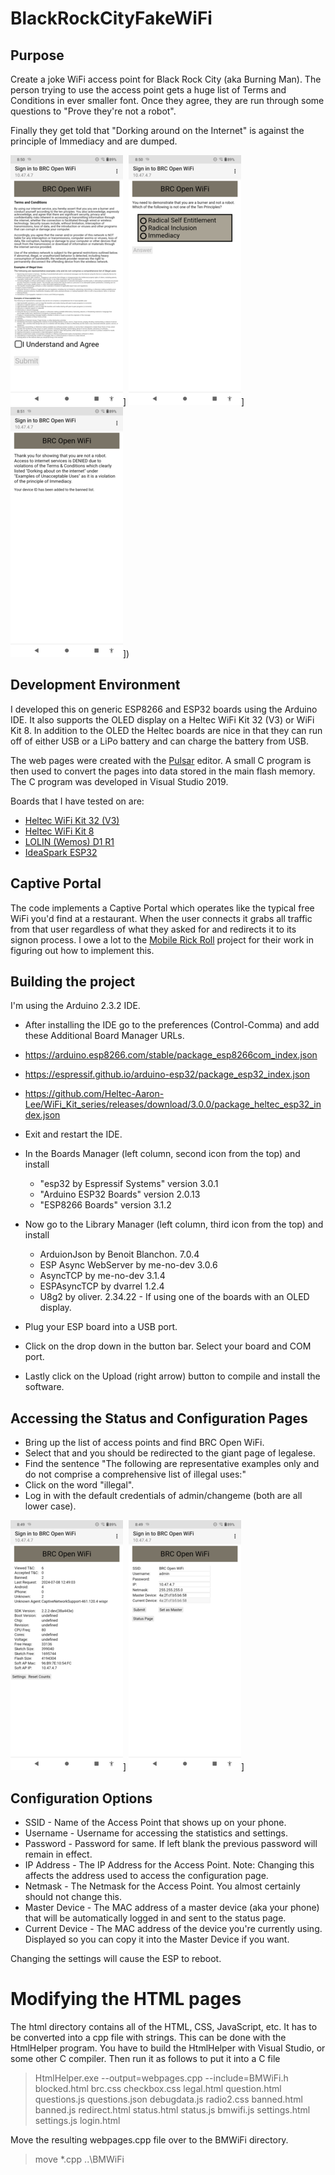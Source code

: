 # BlackRockCityFakeWiFi

## Purpose
Create a joke WiFi access point for Black Rock City (aka Burning Man). The person trying to use the access point gets a huge list of Terms and Conditions in ever smaller font. Once they agree, they are run through some questions to "Prove they're not a robot".

Finally they get told that "Dorking around on the Internet" is against the principle of Immediacy and are dumped.

[![Terms and Conditions](Documentation/thumbnails/Terms_and_Conditions.png)](Documentation/Terms_and_Conditions.png)]
[![Sample Question](Documentation/thumbnails/Question.png)](Documentation/Question.png)]
[![Sample Question](Documentation/thumbnails/Banned.png)](Documentation/Banned.png)])



## Development Environment
I developed this on generic ESP8266 and ESP32 boards using the Arduino IDE. It also supports the OLED display on a Heltec WiFi Kit 32 (V3) or WiFi Kit 8. In addition to the OLED the Heltec boards are nice in that they can run off of either USB or a LiPo battery and can charge the battery from USB.

The web pages were created with the [Pulsar](https://pulsar-edit.dev) editor. A small C program is then used to convert the
pages into data stored in the main flash memory. The C program was developed in Visual Studio 2019.

Boards that I have tested on are:

- [Heltec WiFi Kit 32 (V3)](https://heltec.org/project/wifi-kit32-v3/)  
- [Heltec WiFi Kit 8](https://heltec.org/project/wifi-kit-8/)  
- [LOLIN (Wemos) D1 R1](https://www.wemos.cc/en/latest/d1/index.html)  
- [IdeaSpark ESP32](https://www.amazon.com/s?k=ideaspark)


## Captive Portal
The code implements a Captive Portal which operates like the typical free WiFi you'd find at a restaurant.
When the user connects it grabs all traffic from that user regardless of what they asked for and redirects it
to its signon process. I owe a lot to the [Mobile Rick Roll](https://github.com/idolpx/mobile-rr) project for their work in figuring out how to
implement this.


## Building the project
I'm using the Arduino 2.3.2 IDE.

- After installing the IDE go to the preferences (Control-Comma) and add these Additional Board Manager URLs.

- https://arduino.esp8266.com/stable/package_esp8266com_index.json  
- https://espressif.github.io/arduino-esp32/package_esp32_index.json
- https://github.com/Heltec-Aaron-Lee/WiFi_Kit_series/releases/download/3.0.0/package_heltec_esp32_index.json

- Exit and restart the IDE.

- In the Boards Manager (left column, second icon from the top) and install
    - "esp32 by Espressif Systems" version 3.0.1
    - "Arduino ESP32 Boards" version 2.0.13
    - "ESP8266 Boards" version 3.1.2

- Now go to the Library Manager (left column, third icon from the top) and install
    - ArduionJson by Benoit Blanchon. 7.0.4
    - ESP Async WebServer by me-no-dev 3.0.6
    - AsyncTCP by me-no-dev 3.1.4
    - ESPAsyncTCP by dvarrel 1.2.4
    - U8g2 by oliver. 2.34.22 - If using one of the boards with an OLED display.

- Plug your ESP board into a USB port.

- Click on the drop down in the button bar. Select your board and COM port.

- Lastly click on the Upload (right arrow) button to compile and install the software.


## Accessing the Status and Configuration Pages
- Bring up the list of access points and find BRC Open WiFi.
- Select that and you should be redirected to the giant page of legalese.
- Find the sentence "The following are representative examples only and do not comprise a comprehensive list of illegal</a> uses:"
- Click on the word "illegal".
- Log in with the default credentials of admin/changeme (both are all lower case).

[![Sample Question](Documentation/thumbnails/Status.png)](Documentation/Status.png)]
[![Sample Question](Documentation/thumbnails/Settings.png)](Documentation/Settings.png)]


## Configuration Options
- SSID - Name of the Access Point that shows up on your phone.
- Username - Username for accessing the statistics and settings.
- Password - Password for same. If left blank the previous password will remain in effect.
- IP Address - The IP Address for the Access Point. Note: Changing this affects the address used to access the configuration page.
- Netmask - The Netmask for the Access Point. You almost certainly should not change this.
- Master Device - The MAC address of a master device (aka your phone) that will be automatically logged in and sent to the status page.
- Current Device - The MAC address of the device you're currently using. Displayed so you can copy it into the Master Device if you want.

Changing the settings will cause the ESP to reboot.

# Modifying the HTML pages

The html directory contains all of the HTML, CSS, JavaScript, etc. It has to be converted into
a cpp file with strings. This can be done with the HtmlHelper program. You have to build the HtmlHelper with Visual Studio, or some other C compiler. Then run it as follows to put it into a C file

> HtmlHelper.exe --output=webpages.cpp --include=BMWiFi.h blocked.html brc.css checkbox.css legal.html question.html questions.js questions.json debugdata.js radio2.css banned.html banned.js redirect.html status.html status.js bmwifi.js settings.html settings.js login.html

Move the resulting webpages.cpp file over to the BMWiFi directory.
> move *.cpp ..\BMWiFi
